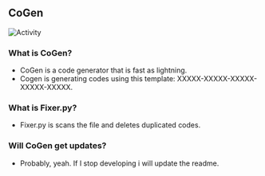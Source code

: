 ## CoGen
![Activity](https://img.shields.io/github/commit-activity/w/gamevpr/cogen?style=for-the-badge)
### What is CoGen?
+ CoGen is a code generator that is fast as lightning.
+ Cogen is generating codes using this template: XXXXX-XXXXX-XXXXX-XXXXX-XXXXX.

### What is Fixer.py?
+ Fixer.py is scans the file and deletes duplicated codes.

### Will CoGen get updates?
+ Probably, yeah. If I stop developing i will update the readme.
